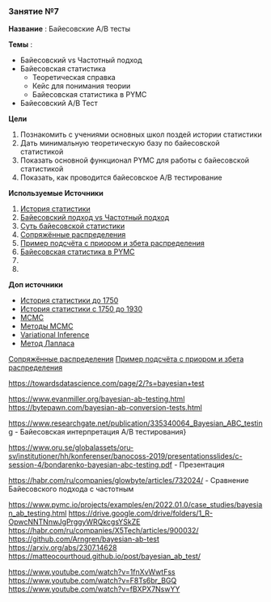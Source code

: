 ### Занятие №7

**Название** : Байесовские A/B тесты

**Темы** : 
  * Байесовский vs Частотный подход
  * Байесовская статистика
    * Теоретическая справка
    * Кейс для понимания теории
    * Байесовская статистика в PYMC
  * Байесовский A/B Тест

    
**Цели**
  1. Познакомить с учениями основных школ поздей истории статистики
  2. Дать минимальную теоретическую базу по байесовской статистикой
  3. Показать основной функционал PYMC для работы с байесовской статистикой
  4. Показать, как проводится байесовское A/B тестирование 

**Используемые Источники**
1. [История статистики](https://en.wikipedia.org/wiki/History_of_statistics)
2. [Байесовский подход vs Частотный подход](https://www.youtube.com/watch?v=8wVq5aGzSqY&list=PLEDdkzD9hUd4iebXTR6CYbAZI9eMDyfPk)
3. [Суть байесовской статистики](https://www.youtube.com/watch?v=3jP4H0kjtng&list=PLEDdkzD9hUd4iebXTR6CYbAZI9eMDyfPk&index=7)
4. [Сопряжённые распределения](https://ru.wikipedia.org/wiki/Сопряжённое_априорное_распределение)
5. [Пример подсчёта с приором и збета распределения](https://towardsdatascience.com/beta-distributions-a-cornerstone-of-bayesian-calibration-801f96e21498/)
6. [Байесовская статистика в PYMC](https://www.pymc.io/projects/examples/en/latest/case_studies/bayesian_workflow.html#the-bayesian-workflow-an-overview)
7. 
8. []()

**Доп источники**
* [История статистики до 1750](https://www.amazon.com/History-Probability-Statistics-Applications-before/dp/0471471291)
* [История статистики с 1750 до 1930](https://www.amazon.com/History-Mathematical-Statistics-Wiley-Probability/dp/0471179124)
* [MCMC](https://ru.wikipedia.org/wiki/Марковская_цепь_Монте-Карло)
* [Методы MCMC](https://m-clark.github.io/docs/ld_mcmc/)
* [Variational Inference](https://ermongroup.github.io/cs228-notes/inference/variational/)
* [Метод Лапласа](https://en.wikipedia.org/wiki/Laplace%27s_method) 

[Сопряжённые распределения](https://ru.wikipedia.org/wiki/Сопряжённое_априорное_распределение)
[Пример подсчёта с приором и збета распределения](https://towardsdatascience.com/beta-distributions-a-cornerstone-of-bayesian-calibration-801f96e21498/)

https://towardsdatascience.com/page/2/?s=bayesian+test

https://www.evanmiller.org/bayesian-ab-testing.html
https://bytepawn.com/bayesian-ab-conversion-tests.html

https://www.researchgate.net/publication/335340064_Bayesian_ABC_testing - Байесовская интерпретация A/B тестирования}

https://www.oru.se/globalassets/oru-sv/institutioner/hh/konferenser/banocoss-2019/presentationsslides/c-session-4/bondarenko-bayesian-abc-testing.pdf - Презентация

https://habr.com/ru/companies/glowbyte/articles/732024/ - Сравнение Байесовского подхода с частотным

https://www.pymc.io/projects/examples/en/2022.01.0/case_studies/bayesian_ab_testing.html
https://drive.google.com/drive/folders/1_R-OpwcNNTNnwJgPrggyWRQkcgsYSkZE
https://habr.com/ru/companies/X5Tech/articles/900032/
https://github.com/Arngren/bayesian-ab-test
https://arxiv.org/abs/2307.14628
https://matteocourthoud.github.io/post/bayesian_ab_test/

https://www.youtube.com/watch?v=1fnXvWwtFss
https://www.youtube.com/watch?v=F8Ts6br_BGQ
https://www.youtube.com/watch?v=fBXPX7NswYY

